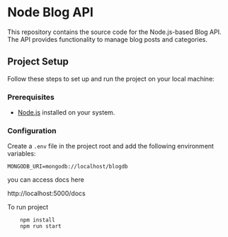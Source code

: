 # Node Blog API

This repository contains the source code for the Node.js-based Blog API. The API provides functionality to manage blog posts and categories.

## Project Setup

Follow these steps to set up and run the project on your local machine:

### Prerequisites

- [Node.js](https://nodejs.org/) installed on your system.

### Configuration

Create a `.env` file in the project root and add the following environment variables:

```env
MONGODB_URI=mongodb://localhost/blogdb
```

you can access docs here

http://localhost:5000/docs

To run project

```
    npm install
    npm run start
```
